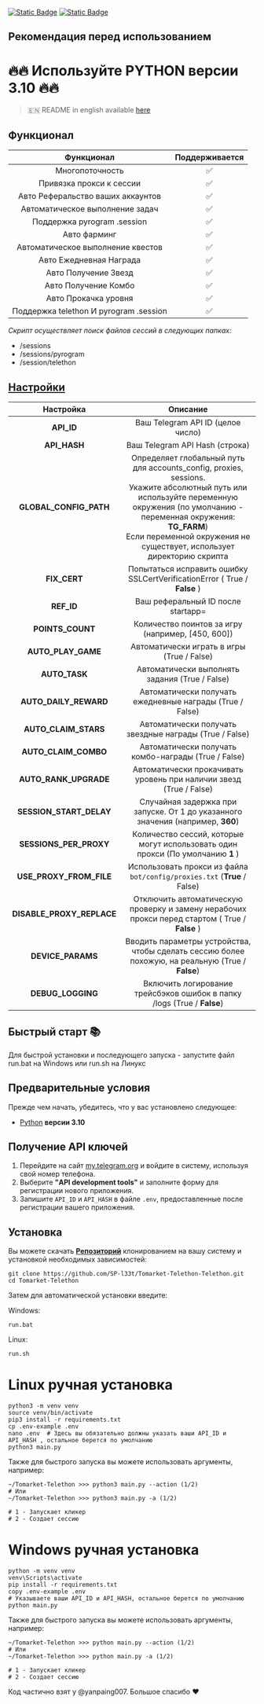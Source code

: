 [![Static Badge](https://img.shields.io/badge/Telegram-Channel-Link?style=for-the-badge&logo=Telegram&logoColor=white&logoSize=auto&color=blue)](https://t.me/+jJhUfsfFCn4zZDk0)      [![Static Badge](https://img.shields.io/badge/Telegram-Bot%20Link-Link?style=for-the-badge&logo=Telegram&logoColor=white&logoSize=auto&color=blue)](https://t.me/Tomarket_ai_bot/app?startapp=0000GbQY)

## Рекомендация перед использованием

# 🔥🔥 Используйте PYTHON версии 3.10 🔥🔥

> 🇪🇳 README in english available [here](README)

## Функционал  
|               Функционал               | Поддерживается |
|:--------------------------------------:|:--------------:|
|            Многопоточность             |       ✅        |
|        Привязка прокси к сессии        |       ✅        |
|   Авто Реферальство ваших аккаунтов    |       ✅        |
|    Автоматическое выполнение задач     |       ✅        |
|      Поддержка pyrogram .session       |       ✅        |
|              Авто фарминг              |       ✅        |
|   Автоматическое выполнение квестов    |       ✅        |
|        Авто Ежедневная Награда         |       ✅        |
|          Авто Получение Звезд          |       ✅        |
|          Авто Получение Комбо          |       ✅        |
|          Авто Прокачка уровня          |       ✅        |
| Поддержка telethon И pyrogram .session |       ✅        |

_Скрипт осуществляет поиск файлов сессий в следующих папках:_
* /sessions
* /sessions/pyrogram
* /session/telethon

## [Настройки](https://github.com/SP-l33t/Tomarket-Telethon-Telethon/blob/main/.env-example/)
|          Настройка          |                                                                                                                              Описание                                                                                                                               |
|:---------------------------:|:-------------------------------------------------------------------------------------------------------------------------------------------------------------------------------------------------------------------------------------------------------------------:|
|         **API_ID**          |                                                                                                                  Ваш Telegram API ID (целое число)                                                                                                                  |
|        **API_HASH**         |                                                                                                                   Ваш Telegram API Hash (строка)                                                                                                                    |
|   **GLOBAL_CONFIG_PATH**    | Определяет глобальный путь для accounts_config, proxies, sessions. <br/>Укажите абсолютный путь или используйте переменную окружения (по умолчанию - переменная окружения: **TG_FARM**)<br/> Если переменной окружения не существует, использует директорию скрипта |
|        **FIX_CERT**         |                                                                                              Попытаться исправить ошибку SSLCertVerificationError ( True / **False** )                                                                                              |
|         **REF_ID**          |                                                                                                                 Ваш реферальный ID после startapp=                                                                                                                  |
|      **POINTS_COUNT**       |                                                                                                          Количество поинтов за игру (например, [450, 600])                                                                                                          |         
|     **AUTO_PLAY_GAME**      |                                                                                                             Автоматически играть в игры (True / False)                                                                                                              |
|        **AUTO_TASK**        |                                                                                                           Автоматически выполнять задания (True / False)                                                                                                            |
|    **AUTO_DAILY_REWARD**    |                                                                                                      Автоматически получать ежедневные награды (True / False)                                                                                                       |
|    **AUTO_CLAIM_STARS**     |                                                                                                       Автоматически получать звездные награды (True / False)                                                                                                        |
|    **AUTO_CLAIM_COMBO**     |                                                                                                         Автоматически получать комбо-награды (True / False)                                                                                                         |
|    **AUTO_RANK_UPGRADE**    |                                                                                                 Автоматически прокачивать уровень при наличии звезд (True / False)                                                                                                  |
|   **SESSION_START_DELAY**   |                                                                                           Случайная задержка при запуске. От 1 до указанного значения (например, **360**)                                                                                           |
|   **SESSIONS_PER_PROXY**    |                                                                                           Количество сессий, которые могут использовать один прокси (По умолчанию **1** )                                                                                           |
|   **USE_PROXY_FROM_FILE**   |                                                                                              Использовать прокси из файла `bot/config/proxies.txt` (**True** / False)                                                                                               |
|  **DISABLE_PROXY_REPLACE**  |                                                                                   Отключить автоматическую проверку и замену нерабочих прокси перед стартом ( True / **False** )                                                                                    |
|      **DEVICE_PARAMS**      |                                                                                  Вводить параметры устройства, чтобы сделать сессию более похожую, на реальную  (True / **False**)                                                                                  |
|      **DEBUG_LOGGING**      |                                                                                               Включить логирование трейсбэков ошибок в папку /logs (True / **False**)                                                                                               |

## Быстрый старт 📚

Для быстрой установки и последующего запуска - запустите файл run.bat на Windows или run.sh на Линукс

## Предварительные условия
Прежде чем начать, убедитесь, что у вас установлено следующее:
- [Python](https://www.python.org/downloads/) **версии 3.10**

## Получение API ключей
1. Перейдите на сайт [my.telegram.org](https://my.telegram.org) и войдите в систему, используя свой номер телефона.
2. Выберите **"API development tools"** и заполните форму для регистрации нового приложения.
3. Запишите `API_ID` и `API_HASH` в файле `.env`, предоставленные после регистрации вашего приложения.

## Установка
Вы можете скачать [**Репозиторий**](https://github.com/SP-l33t/Tomarket-Telethon-Telethon) клонированием на вашу систему и установкой необходимых зависимостей:
```shell
git clone https://github.com/SP-l33t/Tomarket-Telethon-Telethon.git
cd Tomarket-Telethon
```

Затем для автоматической установки введите:

Windows:
```shell
run.bat
```

Linux:
```shell
run.sh
```

# Linux ручная установка
```shell
python3 -m venv venv
source venv/bin/activate
pip3 install -r requirements.txt
cp .env-example .env
nano .env  # Здесь вы обязательно должны указать ваши API_ID и API_HASH , остальное берется по умолчанию
python3 main.py
```

Также для быстрого запуска вы можете использовать аргументы, например:
```shell
~/Tomarket-Telethon >>> python3 main.py --action (1/2)
# Или
~/Tomarket-Telethon >>> python3 main.py -a (1/2)

# 1 - Запускает кликер
# 2 - Создает сессию
```


# Windows ручная установка
```shell
python -m venv venv
venv\Scripts\activate
pip install -r requirements.txt
copy .env-example .env
# Указываете ваши API_ID и API_HASH, остальное берется по умолчанию
python main.py
```

Также для быстрого запуска вы можете использовать аргументы, например:
```shell
~/Tomarket-Telethon >>> python main.py --action (1/2)
# Или
~/Tomarket-Telethon >>> python main.py -a (1/2)

# 1 - Запускает кликер
# 2 - Создает сессию
```

Код частично взят у @yanpaing007. Большое спасибо ♥
